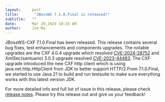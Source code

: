 ```yaml
---
layout:     post
title:       "JBossWS 7.1.0.Final is released!"
subtitle:   ""
date:       Mar 29,2024 10:25 AM
author:     Jim Ma
---
```

JBossWS-CXF 7.1.0.Final has been released. This release contains several bug fixes, test enhancements and components upgrades.
The notable upgrades are the CXF 4.0.4 upgrade which resolved [CVE-2024-28752](https://nvd.nist.gov/vuln/detail/CVE-2024-28752)
and XmlSec(santuario) 3.0.3 upgrade resolved [CVE-2023-44483](https://nvd.nist.gov/vuln/detail/CVE-2023-44483). The CXF upgrade introduced the new CXF http client which is using java.net.http.HttpClient from JDK to better support HTTP/2.From 7.1.0.Final,
we started to use Java 21 to build and run testsuite to make sure everything works with this latest version JDK.

For more detailed info and full list of issue in this release, please check [release notes](https://issues.redhat.com/secure/ReleaseNote.jspa?projectId=12310050&version=12414901).
Please try this release out and give us your feedback!